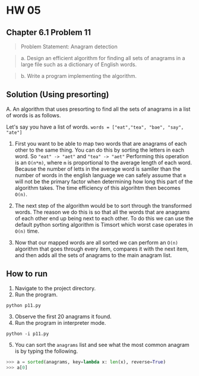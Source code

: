 # HW 05
## Chapter 6.1 Problem 11
> Problem Statement: Anagram detection

>   a. Design an efficient algorithm for finding all sets of anagrams in a large file such as a dictionary of English words.

>   b. Write a program implementing the algorithm.

## Solution (Using presorting)
  A. An algorithm that uses presorting to find all the sets of anagrams in a list of words is as follows.

  Let's say you have a list of words. `words = ["eat","tea", "bae", "say", "ate"]`

  1. First you want to be able to map two words that are anagrams of each other to the same thing. You can do this by sorting the letters in each word. So `"eat" -> "aet"` and `"tea" -> "aet"` Performing this operation is an `O(n*m)`, where `m` is proportional to the average length of each word. Because the number of letts in the average word is samller than the number of words in the english language we can safely assume that `m` will not be the primary factor when determining how long this part of the algorithm takes. The time efficiency of this algorihtm then becomes `O(n)`.

  2. The next step of the algorithm would be to sort through the transformed words. The reason we do this is so that all the words that are anagrams of each other end up being next to each other. To do this we can use the default python sorting algorithm is Timsort which worst case operates in `O(n)` time.

  3. Now that our mapped words are all sorted we can perform an `O(n)` algorithm that goes through every item, compares it with the next item, and then adds all the sets of anagrams to the main anagram list.

  ## How to run

  1. Navigate to the project directory.
  2. Run the program.
  ```
  python p11.py
  ```
  3. Observe the first 20 anagrams it found.
  4. Run the program in interpreter mode.
  ```
  python -i p11.py
  ```
  5. You can sort the `anagrams` list and see what the most common anagram is by typing the following.
  ```python
  >>> a = sorted(anagrams, key=lambda x: len(x), reverse=True)
  >>> a[0]
  ```
